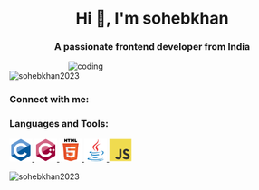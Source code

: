 <h1 align="center">Hi 👋, I'm sohebkhan</h1>
<h3 align="center">A passionate frontend developer from India</h3>

<img align="right" alt="coding" width="400" src="https://www.dreamstime.com/smiling-boy-creating-smart-robot-programming-cute-little-robotics-coding-kids-vector-illustration-isolated-white-image136584665">

<p align="left"> <img src="https://komarev.com/ghpvc/?username=sohebkhan2023&label=Profile%20views&color=0e75b6&style=flat" alt="sohebkhan2023" /> </p>

<h3 align="left">Connect with me:</h3>
<p align="left">
</p>

<h3 align="left">Languages and Tools:</h3>
<p align="left"> <a href="https://www.cprogramming.com/" target="_blank" rel="noreferrer"> <img src="https://raw.githubusercontent.com/devicons/devicon/master/icons/c/c-original.svg" alt="c" width="40" height="40"/> </a> <a href="https://www.w3schools.com/cpp/" target="_blank" rel="noreferrer"> <img src="https://raw.githubusercontent.com/devicons/devicon/master/icons/cplusplus/cplusplus-original.svg" alt="cplusplus" width="40" height="40"/> </a> <a href="https://www.w3.org/html/" target="_blank" rel="noreferrer"> <img src="https://raw.githubusercontent.com/devicons/devicon/master/icons/html5/html5-original-wordmark.svg" alt="html5" width="40" height="40"/> </a> <a href="https://www.java.com" target="_blank" rel="noreferrer"> <img src="https://raw.githubusercontent.com/devicons/devicon/master/icons/java/java-original.svg" alt="java" width="40" height="40"/> </a> <a href="https://developer.mozilla.org/en-US/docs/Web/JavaScript" target="_blank" rel="noreferrer"> <img src="https://raw.githubusercontent.com/devicons/devicon/master/icons/javascript/javascript-original.svg" alt="javascript" width="40" height="40"/> </a> </p>

<p><img align="center" src="https://github-readme-stats.vercel.app/api/top-langs?username=sohebkhan2023&show_icons=true&locale=en&layout=compact" alt="sohebkhan2023" /></p>
